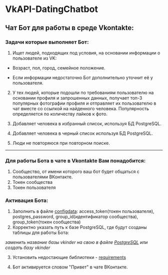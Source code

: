 # VkAPI-DatingChatbot
## Чат Бот для работы в среде Vkontakte:
### Задачи которые выполняет Бот:
1. Ищет людей, подходящих под условия, на основании информации о пользователе из VK:

* Возраст, пол, город, семейное положение.

*  Если информации недостаточно Бот дополнительно уточнит её у пользователя.

2. У тех людей, которые подошли по требованиям пользователю на основании профиля и запрошенных данных, получает топ-3 популярных фотографии профиля и отправляет их пользователю в чат вместе со ссылкой на найденного человека. Популярность определяется по количеству лайков к фото.

3. Добавляет человека в избранный список, используя БД PostgreSQL.

4. Добавляет человека в черный список используя БД PostgreSQL.

5. Люди не повторяюся при повторном поиске.

--------
### Для работы Бота в чате в Vkontakte Вам понадобится:
1. Сообщество, от имени которого ваш бот будет общаться с пользователями ВКонтакте. 
2. Токен сообщества 
3. Токен пользователя


### Активация Бота:
1. Заполнить в файле [configdata](https://github.com/ViolinaS/VkAPI-DatingChatbot/blob/main/configdata.py): access_token(токен пользователя), postgres_password, group_id(идентификатор сообщества), group_token(токен сообщества)
2. Корректно указать путь к базе PostgreSQL, где будут созданы таблицы для работы Бота:

*заменить название базы vkinder на свою в файле [PostgreSQL](https://github.com/ViolinaS/VkAPI-DatingChatbot/blob/main/postgreSQL_db.py) или создать базу vkinder*

3. Установить недостающие библиотеки - [requirements](https://github.com/ViolinaS/VkAPI-DatingChatbot/blob/main/requirements.txt)

3. Бот активируется словом "Привет" в чате ВКонтакте.
